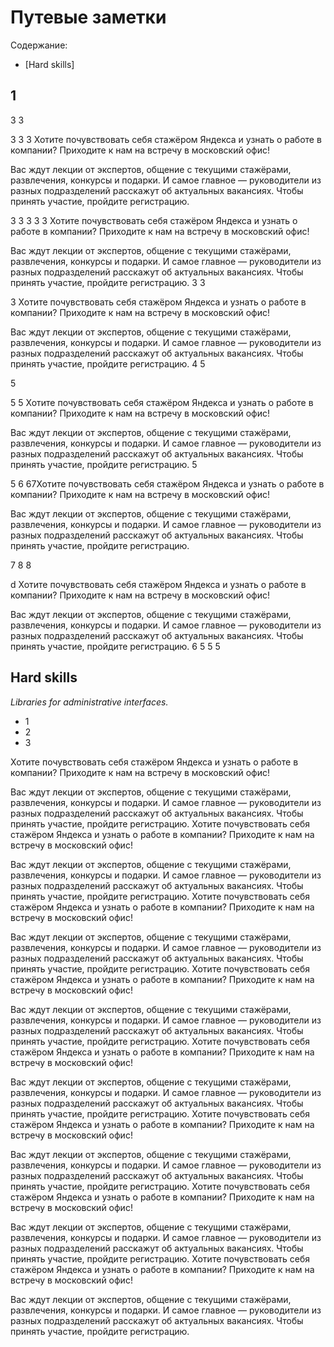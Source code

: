 # Путевые заметки

Содержание:
 - [Hard skills]

## 1


3
3

3
3
3
Хотите почувствовать себя стажёром Яндекса и узнать о работе в компании? Приходите к нам на встречу в московский офис!

Вас ждут лекции от экспертов, общение с текущими стажёрами, развлечения, конкурсы и подарки. И самое главное — руководители из разных подразделений расскажут об актуальных вакансиях.
Чтобы принять участие, пройдите регистрацию.

3
3
3
3
3
Хотите почувствовать себя стажёром Яндекса и узнать о работе в компании? Приходите к нам на встречу в московский офис!

Вас ждут лекции от экспертов, общение с текущими стажёрами, развлечения, конкурсы и подарки. И самое главное — руководители из разных подразделений расскажут об актуальных вакансиях.
Чтобы принять участие, пройдите регистрацию.
3
3

3
Хотите почувствовать себя стажёром Яндекса и узнать о работе в компании? Приходите к нам на встречу в московский офис!

Вас ждут лекции от экспертов, общение с текущими стажёрами, развлечения, конкурсы и подарки. И самое главное — руководители из разных подразделений расскажут об актуальных вакансиях.
Чтобы принять участие, пройдите регистрацию.
4
5

5

5
5
Хотите почувствовать себя стажёром Яндекса и узнать о работе в компании? Приходите к нам на встречу в московский офис!

Вас ждут лекции от экспертов, общение с текущими стажёрами, развлечения, конкурсы и подарки. И самое главное — руководители из разных подразделений расскажут об актуальных вакансиях.
Чтобы принять участие, пройдите регистрацию.
5

5
6
67Хотите почувствовать себя стажёром Яндекса и узнать о работе в компании? Приходите к нам на встречу в московский офис!

Вас ждут лекции от экспертов, общение с текущими стажёрами, развлечения, конкурсы и подарки. И самое главное — руководители из разных подразделений расскажут об актуальных вакансиях.
Чтобы принять участие, пройдите регистрацию.

7
8
8

d
Хотите почувствовать себя стажёром Яндекса и узнать о работе в компании? Приходите к нам на встречу в московский офис!

Вас ждут лекции от экспертов, общение с текущими стажёрами, развлечения, конкурсы и подарки. И самое главное — руководители из разных подразделений расскажут об актуальных вакансиях.
Чтобы принять участие, пройдите регистрацию.
6
5
5
5
## Hard skills

*Libraries for administrative interfaces.*

* 1
* 2
* 3

Хотите почувствовать себя стажёром Яндекса и узнать о работе в компании? Приходите к нам на встречу в московский офис!

Вас ждут лекции от экспертов, общение с текущими стажёрами, развлечения, конкурсы и подарки. И самое главное — руководители из разных подразделений расскажут об актуальных вакансиях.
Чтобы принять участие, пройдите регистрацию.
Хотите почувствовать себя стажёром Яндекса и узнать о работе в компании? Приходите к нам на встречу в московский офис!

Вас ждут лекции от экспертов, общение с текущими стажёрами, развлечения, конкурсы и подарки. И самое главное — руководители из разных подразделений расскажут об актуальных вакансиях.
Чтобы принять участие, пройдите регистрацию.
Хотите почувствовать себя стажёром Яндекса и узнать о работе в компании? Приходите к нам на встречу в московский офис!

Вас ждут лекции от экспертов, общение с текущими стажёрами, развлечения, конкурсы и подарки. И самое главное — руководители из разных подразделений расскажут об актуальных вакансиях.
Чтобы принять участие, пройдите регистрацию.
Хотите почувствовать себя стажёром Яндекса и узнать о работе в компании? Приходите к нам на встречу в московский офис!

Вас ждут лекции от экспертов, общение с текущими стажёрами, развлечения, конкурсы и подарки. И самое главное — руководители из разных подразделений расскажут об актуальных вакансиях.
Чтобы принять участие, пройдите регистрацию.
Хотите почувствовать себя стажёром Яндекса и узнать о работе в компании? Приходите к нам на встречу в московский офис!

Вас ждут лекции от экспертов, общение с текущими стажёрами, развлечения, конкурсы и подарки. И самое главное — руководители из разных подразделений расскажут об актуальных вакансиях.
Чтобы принять участие, пройдите регистрацию.
Хотите почувствовать себя стажёром Яндекса и узнать о работе в компании? Приходите к нам на встречу в московский офис!

Вас ждут лекции от экспертов, общение с текущими стажёрами, развлечения, конкурсы и подарки. И самое главное — руководители из разных подразделений расскажут об актуальных вакансиях.
Чтобы принять участие, пройдите регистрацию.
Хотите почувствовать себя стажёром Яндекса и узнать о работе в компании? Приходите к нам на встречу в московский офис!

Вас ждут лекции от экспертов, общение с текущими стажёрами, развлечения, конкурсы и подарки. И самое главное — руководители из разных подразделений расскажут об актуальных вакансиях.
Чтобы принять участие, пройдите регистрацию.
Хотите почувствовать себя стажёром Яндекса и узнать о работе в компании? Приходите к нам на встречу в московский офис!

Вас ждут лекции от экспертов, общение с текущими стажёрами, развлечения, конкурсы и подарки. И самое главное — руководители из разных подразделений расскажут об актуальных вакансиях.
Чтобы принять участие, пройдите регистрацию.
